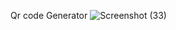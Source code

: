 Qr code Generator 
![Screenshot (33)](https://github.com/user-attachments/assets/a662ace7-9f47-4129-8979-a80aaa8735bf)
